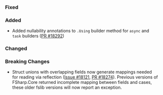 ### Fixed

### Added
* Added nullability annotations to `.Using` builder method for `async` and `task` builders ([PR #18292](https://github.com/dotnet/fsharp/pull/18292))

### Changed

### Breaking Changes
* Struct unions with overlapping fields now generate mappings needed for reading via reflection ([Issue #18121](https://github.com/dotnet/fsharp/issues/17797), [PR #18274](https://github.com/dotnet/fsharp/pull/18274)). Previous versions of FSharp.Core returned incomplete mapping between fields and cases, these older fslib versions will now report an exception.

